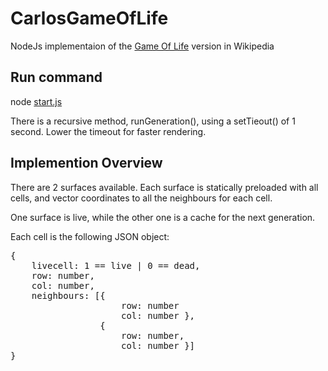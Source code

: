 # CarlosGameOfLife

NodeJs implementaion of the [Game Of Life](https://en.wikipedia.org/wiki/Conway%27s_Game_of_Life) version in Wikipedia


## Run command
node [start.js](https://github.com/ctarmor/CarlosGameOfLife/blob/master/start.js)

There is a recursive method, runGeneration(), using a setTieout() of 1 second.  Lower the timeout for faster rendering. 


## Implemention Overview

There are 2 surfaces available. Each surface is statically
preloaded with all cells, and vector coordinates to all the neighbours
for each cell.

One surface is live, while the other one is a cache for the next generation. 

Each cell is the following JSON object:
<pre>
{
    livecell: 1 == live | 0 == dead,
    row: number, 
    col: number,
    neighbours: [{
                     row: number
                     col: number },
                 {
                     row: number,
                     col: number }]
}
</pre>





